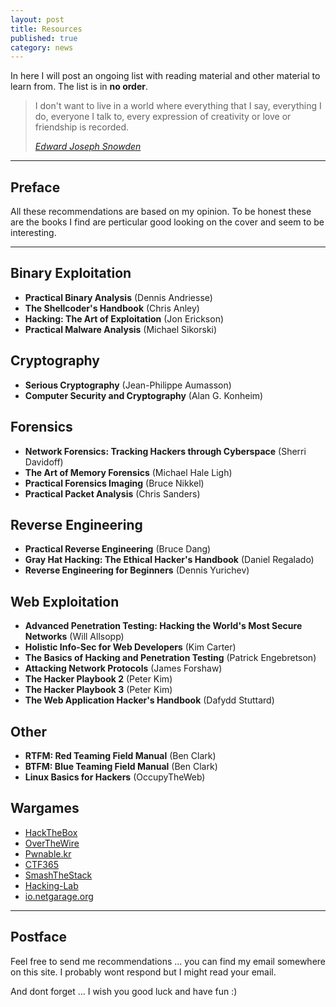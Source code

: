 ```yaml
---
layout: post
title: Resources
published: true
category: news
---
```


In here I will post an ongoing list with reading material and other material to learn from. The list is in **no order**.

<blockquote>
<p>I don't want to live in a world where everything that I say, everything I do, everyone I talk to, every expression of creativity or love or friendship is recorded.</p>
	<footer>
		<cite><a href="https://google.com">Edward Joseph Snowden</a></cite>
	</footer>
</blockquote>

---

## Preface
All these recommendations are based on my opinion. To be honest these are the books I find are perticular good looking on the cover and seem to be interesting.

---

## Binary Exploitation
- **Practical Binary Analysis** (Dennis Andriesse)
- **The Shellcoder's Handbook** (Chris Anley)
- **Hacking: The Art of Exploitation** (Jon Erickson)
- **Practical Malware Analysis** (Michael Sikorski)

## Cryptography
- **Serious Cryptography** (Jean-Philippe Aumasson)
- **Computer Security and Cryptography** (Alan G. Konheim)

## Forensics
- **Network Forensics: Tracking Hackers through Cyberspace** (Sherri Davidoff)
- **The Art of Memory Forensics** (Michael Hale Ligh)
- **Practical Forensics Imaging** (Bruce Nikkel)
- **Practical Packet Analysis** (Chris Sanders)

## Reverse Engineering
- **Practical Reverse Engineering** (Bruce Dang)
- **Gray Hat Hacking: The Ethical Hacker's Handbook** (Daniel Regalado)
- **Reverse Engineering for Beginners** (Dennis Yurichev)

## Web Exploitation
- **Advanced Penetration Testing: Hacking the World's Most Secure Networks** (Will Allsopp)
- **Holistic Info-Sec for Web Developers** (Kim Carter)
- **The Basics of Hacking and Penetration Testing** (Patrick Engebretson)
- **Attacking Network Protocols** (James Forshaw)
- **The Hacker Playbook 2** (Peter Kim)
- **The Hacker Playbook 3** (Peter Kim)
- **The Web Application Hacker's Handbook** (Dafydd Stuttard)

## Other
- **RTFM: Red Teaming Field Manual** (Ben Clark)
- **BTFM: Blue Teaming Field Manual** (Ben Clark)
- **Linux Basics for Hackers** (OccupyTheWeb)

## Wargames
- [HackTheBox](https://hackthebox.eu)
- [OverTheWire](https://overthewire.org/wargames)
- [Pwnable.kr](http://pwnable.kr)
- [CTF365](https://ctf365.com)
- [SmashTheStack](http://smashthestack.org)
- [Hacking-Lab](https://hacking-lab.com)
- [io.netgarage.org](https://io.netgarage.org)

---

## Postface
Feel free to send me recommendations ... you can find my email somewhere on this site. I probably wont respond but I might read your email.

And dont forget ... I wish you good luck and have fun :)
